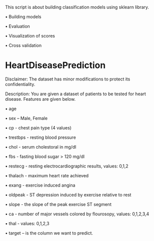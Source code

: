 This script is about building classification models using sklearn library.

• Building models

• Evaluation

• Visualization of scores

• Cross validation

# HeartDiseasePrediction

Disclaimer: The dataset has minor modifications to protect its confidentiality.  

Description:  You  are  given  a  dataset  of  patients  to  be  tested  for  heart  disease. Features
are given below.  

• age

• sex – Male, Female

• cp - chest pain type (4 values)

• trestbps - resting blood pressure

• chol - serum cholestoral in mg/dl

• fbs - fasting blood sugar > 120 mg/dl

• restecg - resting electrocardiographic results,     values: 0,1,2

• thalach - maximum heart rate achieved

• exang - exercise induced angina

• oldpeak - ST depression induced by exercise relative to rest

• slope - the slope of the peak exercise ST segment

• ca - number of major vessels colored by flourosopy, values: 0,1,2,3,4

• thal - values: 0,1,2,3

• target – is the column we want to predict.
